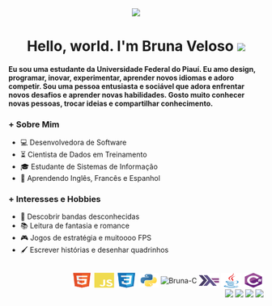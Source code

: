 <div align=center>
 <img src="https://i.ibb.co/Kbdgq8G/54bda352b17744efa1f6898040455423.gif">
</div>
 
<h1 align="center">Hello, world. I'm Bruna Veloso <img src="https://media.giphy.com/media/hvRJCLFzcasrR4ia7z/giphy.gif" width="35"></h1>
<h4>
Eu sou uma estudante da Universidade Federal do Piauí. Eu amo  design, programar, inovar, experimentar, aprender novos idiomas e adoro competir. Sou uma pessoa entusiasta e sociável que adora enfrentar novos desafios e aprender novas habilidades. Gosto muito conhecer novas pessoas, trocar ideias e compartilhar conhecimento. </h4>

### + Sobre Mim

- 💻 Desenvolvedora de Software
- ⏳ Cientista de Dados em Treinamento
- 🎓 Estudante de Sistemas de Informação
- 🌱 Aprendendo Inglês, Francês e Espanhol

### + Interesses e Hobbies

- 🎵 Descobrir bandas desconhecidas
- 📚 Leitura de fantasia e romance
- 🎮 Jogos de estratégia e muitoooo FPS
- 🖌️ Escrever histórias e desenhar quadrinhos

<div style="display: inline_block" align=right><br>
  	<img align="center" alt="Bruna-HTML" height="30" width="40" src="https://raw.githubusercontent.com/devicons/devicon/master/icons/html5/html5-original.svg">
	<img align="center" alt="Bruna-Js" height="30" width="40" src="https://raw.githubusercontent.com/devicons/devicon/master/icons/javascript/javascript-plain.svg">
	<img align="center" alt="Bruna-CSS" height="30" width="40" src="https://raw.githubusercontent.com/devicons/devicon/master/icons/css3/css3-original.svg">
	<img align="center" alt="Bruna-Python" height="30" width="40" src="https://raw.githubusercontent.com/devicons/devicon/master/icons/python/python-original.svg">
	<img align="center" alt="Bruna-C" height="30" width="40" src="https://cdn.jsdelivr.net/gh/devicons/devicon/icons/c/c-original.svg"/>
	<img align="center" alt="Bruna-Haskell" height="30" width="40" src="https://raw.githubusercontent.com/devicons/devicon/2ae2a900d2f041da66e950e4d48052658d850630/icons/haskell/haskell-original.svg"/>
	<img align="center" alt="Bruna-Java" height="30" width="40" src="https://raw.githubusercontent.com/devicons/devicon/2ae2a900d2f041da66e950e4d48052658d850630/icons/java/java-original.svg"/>
	<img align="center" alt="Bruna-C#" height="30" width="40" src="https://raw.githubusercontent.com/devicons/devicon/2ae2a900d2f041da66e950e4d48052658d850630/icons/csharp/csharp-original.svg"/>
</div>
  
 
<div align="right">
	
  <a href="https://instagram.com/gamesbrunaa/">
    <img align="center" src="https://img.shields.io/badge/Instagram-1C1C1C?style=for-the-badge&logo=instagram&logoColor=00FFFF"/></a>
  <a href="https://twitter.com/xxkuronekoK">
    <img align="center" src="https://img.shields.io/badge/Twitter-1C1C1C?style=for-the-badge&logo=twitter&logoColor=00FFFF"/></a>
  <a href="https://discord.gg/gamesbrunaa">
     <img align="center" src="https://img.shields.io/badge/Discord-1C1C1C?style=for-the-badge&logo=discord&logoColor=00FFFF"></a>
  <a href="https://www.linkedin.com/in/bruna-veloso-2996b2219/">
    <img align="center" src="https://img.shields.io/badge/LinkedIn-1C1C1C?style=for-the-badge&logo=linkedin&logoColor=00FFFF"
	  
</div>
